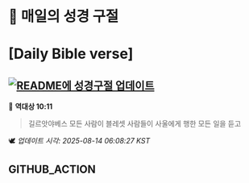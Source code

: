 # 🙏 매일의 성경 구절
# [Daily Bible verse]
## [![README에 성경구절 업데이트](https://github.com/DONGSUKA/first_test/actions/workflows/update-readme-bible.yml/badge.svg)](https://github.com/DONGSUKA/first_test/actions/workflows/update-readme-bible.yml)
<!-- START_BIBLE_VERSE -->
📖 **역대상 10:11**
> 길르앗야베스 모든 사람이 블레셋 사람들이 사울에게 행한 모든 일을 듣고

🕊️ _업데이트 시각: 2025-08-14 06:08:27 KST_
  <!-- END_BIBLE_VERSE -->
## GITHUB_ACTION
